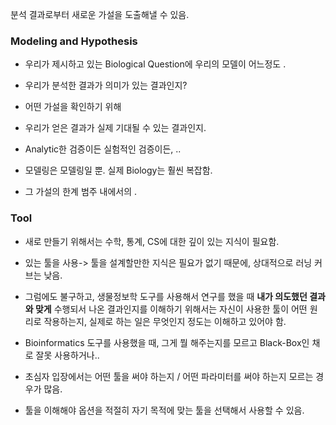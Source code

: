 분석 결과로부터 새로운 가설을 도출해낼 수 있음. 

### Modeling and Hypothesis 

- 우리가 제시하고 있는 Biological Question에 우리의 모델이 어느정도 .

- 우리가 분석한 결과가 의미가 있는 결과인지?
- 어떤 가설을 확인하기 위해 

- 우리가 얻은 결과가 실제 기대될 수 있는 결과인지.
- Analytic한 검증이든 실험적인 검증이든,  ..

- 모델링은 모델링일 뿐. 실제 Biology는 훨씬 복잡함.



- 그 가설의 한계 범주 내에서의 . 

### Tool
- 새로 만들기 위해서는 수학, 통계, CS에 대한 깊이 있는 지식이 필요함.
- 있는 툴을 사용-> 툴을 설계할만한 지식은 필요가 없기 때문에, 상대적으로 러닝 커브는 낮음.
- 그럼에도 불구하고, 생물정보학 도구를 사용해서 연구를 했을 때 **내가 의도했던 결과와 맞게** 수행되서 나온 결과인지를 이해하기 위해서는 자신이 사용한 툴이 어떤 원리로 작용하는지, 실제로 하는 일은 무엇인지 정도는 이해하고 있어야 함.  
   
- Bioinformatics 도구를 사용했을 때, 그게 뭘 해주는지를 모르고 Black-Box인 채로 잘못 사용하거나..

- 초심자 입장에서는 어떤 툴을 써야 하는지 / 어떤 파라미터를 써야 하는지 모르는 경우가 많음.

- 툴을 이해해야 옵션을 적절히 자기 목적에 맞는 툴을 선택해서 사용할 수 있음.

